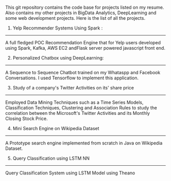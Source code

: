 This git repository contains the code base for projects listed on  my resume. Also contains my other projects in BigData Analytics, DeepLearning and some web development projects. Here is the list of all the projects.

1) Yelp Recommender Systems Using Spark : 
------------------------------------------
A full fledged POC Recommendation Engine that for Yelp users developed using Spark, Kafka, AWS EC2 andFlask server powered javascript front end.

2) Personalized Chatbox using DeepLearning:
---------------------------------------------
A Sequence to Sequence Chatbot trained on my Whataspp and Facebook Conversations. I used Tensorflow to implement this application.

3) Study of a company's Twitter Activities on its' share price
----------------------------------------------------------------
Employed Data Mining Techniques such as a Time Series Models, Classification Techniques, Clustering and Association Rules to study the correlation between the Microsoft's Twitter Activities and its Monthly Closing Stock Price.

4) Mini Search Engine on Wikipedia Dataset
----------------------------------------------
A Prototype search engine implemented from scratch in Java on Wikipedia Dataset.

5) Query Classification using LSTM NN
-----------------------------------------------
Query Classification  System using LSTM Model using Theano

